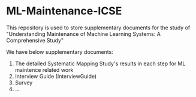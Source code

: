 # ML-Maintenance-ICSE
This repository is used to store supplementary documents for the study of "Understanding Maintenance of Machine Learning Systems: A Comprehensive Study"

We have below supplementary documents: 

1. The detailed Systematic Mapping Study's results in each step for ML maintence related work 
2. Interview Guide (InterviewGuide)
3. Survey 
4. ... 
